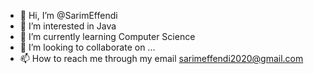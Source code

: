 - 👋 Hi, I’m @SarimEffendi
- 👀 I’m interested in Java
- 🌱 I’m currently learning Computer Science
- 💞️ I’m looking to collaborate on ...
- 📫 How to reach me through my email sarimeffendi2020@gmail.com

<!---
SarimEffendi/SarimEffendi is a ✨ special ✨ repository because its `README.md` (this file) appears on your GitHub profile.
You can click the Preview link to take a look at your changes.
--->
